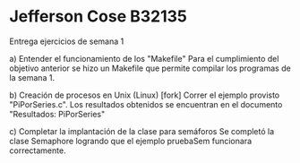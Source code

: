 # Jefferson Cose B32135

Entrega ejercicios de semana 1


a) Entender el funcionamiento de los "Makefile"
	Para el cumplimiento del objetivo anterior se hizo un Makefile que permite compilar los programas de la semana 1. 

b) Creación de procesos en Unix (Linux) [fork]
	Correr el ejemplo provisto "PiPorSeries.c". 
Los resultados obtenidos se encuentran en el documento "Resultados: PiPorSeries"
	
c) Completar la implantación de la clase para semáforos
	Se completó la clase Semaphore logrando que el ejemplo pruebaSem funcionara correctamente.
